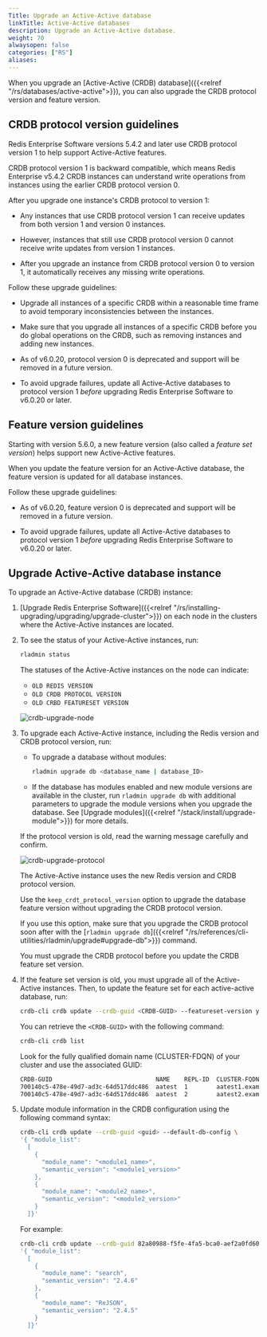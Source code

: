 ```yaml
---
Title: Upgrade an Active-Active database
linkTitle: Active-Active databases
description: Upgrade an Active-Active database.
weight: 70
alwaysopen: false
categories: ["RS"]
aliases: 
---
```


When you upgrade an [Active-Active (CRDB) database]({{<relref "/rs/databases/active-active">}}), you can also upgrade the CRDB protocol version and feature version.

## CRDB protocol version guidelines

Redis Enterprise Software versions 5.4.2 and later use CRDB protocol version 1 to help support Active-Active features.

CRDB protocol version 1 is backward compatible, which means Redis Enterprise v5.4.2 CRDB instances can understand write operations from instances using the earlier CRDB protocol version 0.

After you upgrade one instance's CRDB protocol to version 1:

- Any instances that use CRDB protocol version 1 can receive updates from both version 1 and version 0 instances.

- However, instances that still use CRDB protocol version 0 cannot receive write updates from version 1 instances.

- After you upgrade an instance from CRDB protocol version 0 to version 1, it automatically receives any missing write operations.

Follow these upgrade guidelines:

- Upgrade all instances of a specific CRDB within a reasonable time frame to avoid temporary inconsistencies between the instances.

- Make sure that you upgrade all instances of a specific CRDB before you do global operations on the CRDB, such as removing instances and adding new instances.

- As of v6.0.20, protocol version 0 is deprecated and support will be removed in a future version.

- To avoid upgrade failures, update all Active-Active databases to protocol version 1 _before_ upgrading Redis Enterprise Software to v6.0.20 or later.

## Feature version guidelines

Starting with version 5.6.0, a new feature version (also called a _feature set version_) helps support new Active-Active features.

When you update the feature version for an Active-Active database, the feature version is updated for all database instances.
    
Follow these upgrade guidelines:

- As of v6.0.20, feature version 0 is deprecated and support will be removed in a future version.

- To avoid upgrade failures, update all Active-Active databases to protocol version 1 _before_ upgrading Redis Enterprise Software to v6.0.20 or later.

## Upgrade Active-Active database instance

To upgrade an Active-Active database (CRDB) instance:

1. [Upgrade Redis Enterprise Software]({{<relref "/rs/installing-upgrading/upgrading/upgrade-cluster">}}) on each node in the clusters where the Active-Active instances are located.

1. To see the status of your Active-Active instances, run: 

    ```sh
    rladmin status
    ```

    The statuses of the Active-Active instances on the node can indicate:

    - `OLD REDIS VERSION`
    - `OLD CRDB PROTOCOL VERSION`
    - `OLD CRBD FEATURESET VERSION`

    ![crdb-upgrade-node](/images/rs/crdb-upgrade-node.png)

1. To upgrade each Active-Active instance, including the Redis version and CRDB protocol version, run:

    - To upgrade a database without modules:

        ```sh
        rladmin upgrade db <database_name | database_ID>
        ```
    
    - If the database has modules enabled and new module versions are available in the cluster, run `rladmin upgrade db` with additional parameters to upgrade the module versions when you upgrade the database. See [Upgrade modules]({{<relref "/stack/install/upgrade-module">}}) for more details.

    If the protocol version is old, read the warning message carefully and confirm.

    ![crdb-upgrade-protocol](/images/rs/crdb-upgrade-protocol.png)

    The Active-Active instance uses the new Redis version and CRDB protocol version.

    Use the `keep_crdt_protocol_version` option to upgrade the database feature version 
without upgrading the CRDB protocol version.

    If you use this option, make sure that you upgrade the CRDB protocol soon after with the [`rladmin upgrade db`]({{<relref "/rs/references/cli-utilities/rladmin/upgrade#upgrade-db">}}) command.

    You must upgrade the CRDB protocol before you update the CRDB feature set version.

1. If the feature set version is old, you must upgrade all of the Active-Active instances. Then, to update the feature set for each active-active database, run:

    ```sh
    crdb-cli crdb update --crdb-guid <CRDB-GUID> --featureset-version yes
    ```

    You can retrieve the `<CRDB-GUID>` with the following command:

    ```sh
    crdb-cli crdb list
    ```

    Look for the fully qualified domain name (CLUSTER-FDQN) of your cluster and use the associated GUID:

    ```sh
    CRDB-GUID                             NAME    REPL-ID  CLUSTER-FQDN
    700140c5-478e-49d7-ad3c-64d517ddc486  aatest  1        aatest1.example.com
    700140c5-478e-49d7-ad3c-64d517ddc486  aatest  2        aatest2.example.com
    ```

1. Update module information in the CRDB configuration using the following command syntax:

    ```sh
    crdb-cli crdb update --crdb-guid <guid> --default-db-config \
    '{ "module_list": 
      [
        { 
          "module_name": "<module1_name>",
          "semantic_version": "<module1_version>" 
        },
        { 
          "module_name": "<module2_name>",
          "semantic_version": "<module2_version>" 
        }
      ]}'
    ```

    For example:

    ```sh
    crdb-cli crdb update --crdb-guid 82a80988-f5fe-4fa5-bca0-aef2a0fd60db --default-db-config \
    '{ "module_list": 
      [
        {
          "module_name": "search",
          "semantic_version": "2.4.6"
        },
        {
          "module_name": "ReJSON",
          "semantic_version": "2.4.5"
        }
      ]}' 
    ```
